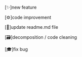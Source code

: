 [✨]new feature


[⚙]code improvement


[📄]update readme.md file


[🗃]decomposition / code cleaning


[🎓]fix bug

